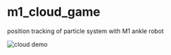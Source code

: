 # m1_cloud_game
position tracking of particle system with M1 ankle robot

![cloud demo](https://github.com/shortmr/m1_cloud_game/blob/main/m1_cloud_demo.gif?raw=true)
